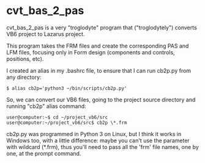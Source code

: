 # cvt_bas_2_pas
cvt_bas_2_pas is a very "troglodyte" program that ("troglodytely") converts VB6 project to Lazarus project.

This program takes the FRM files and create the corresponding PAS and LFM files, focusing only in Form design (components and controls, positions, etc).

I created an alias in my .bashrc file, to ensure that I can run cb2p.py from any directory:

	$ alias cb2p='python3 ~/bin/scripts/cb2p.py'

So, we can convert our VB6 files, going to the project source directory and running "cb2p" alias command:

	user@computer:~$ cd ~/project_vb6/src
	user@computer:~/project_vb6/src$ cb2p \*.frm

cb2p.py was programmed in Python 3 on Linux, but I think it works in Windows too, with a little difference: maybe you can't use the parameter with wildcard (*.frm), thus you'll need to pass all the 'frm' file names, one by one, at the prompt command.
